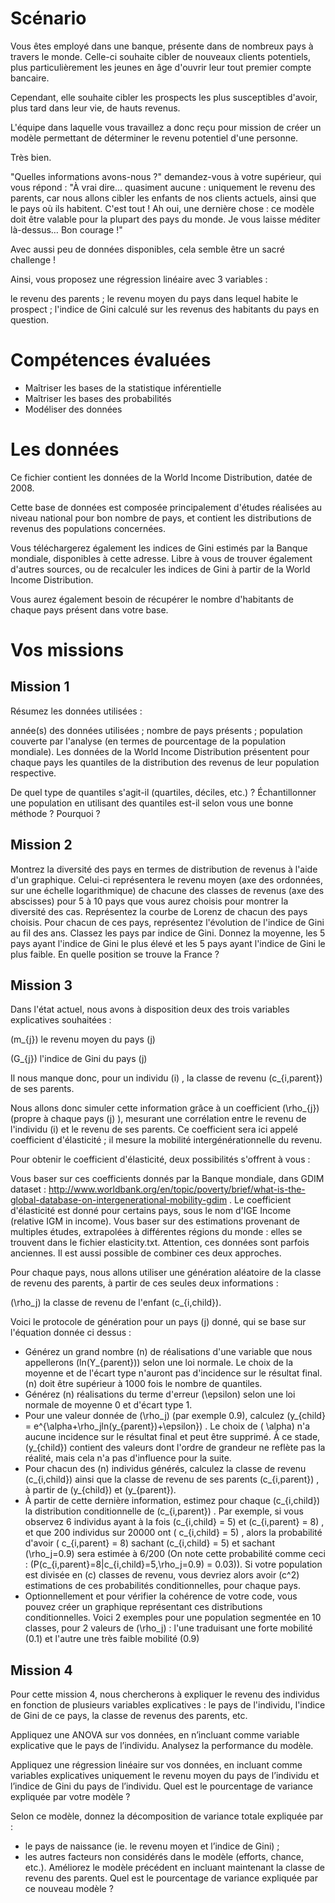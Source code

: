 # Scénario
Vous êtes employé dans une banque, présente dans de nombreux pays à travers le monde. Celle-ci souhaite cibler de nouveaux clients potentiels, plus particulièrement les jeunes en âge d'ouvrir leur tout premier compte bancaire.

Cependant, elle souhaite cibler les prospects les plus susceptibles d'avoir, plus tard dans leur vie, de hauts revenus.

L'équipe dans laquelle vous travaillez a donc reçu pour mission de créer un modèle permettant de déterminer le revenu potentiel d'une personne.

Très bien.

"Quelles informations avons-nous ?" demandez-vous à votre supérieur, qui vous répond : "À vrai dire... quasiment aucune : uniquement le revenu des parents, car nous allons cibler les enfants de nos clients actuels, ainsi que le pays où ils habitent. C'est tout ! Ah oui, une dernière chose : ce modèle doit être valable pour la plupart des pays du monde. Je vous laisse méditer là-dessus… Bon courage !"

Avec aussi peu de données disponibles, cela semble être un sacré challenge !

Ainsi, vous proposez une régression linéaire avec 3 variables :

le revenu des parents ;
le revenu moyen du pays dans lequel habite le prospect ;
l'indice de Gini calculé sur les revenus des habitants du pays en question. 

# Compétences évaluées
- Maîtriser les bases de la statistique inférentielle
- Maîtriser les bases des probabilités
- Modéliser des données

# Les données
Ce fichier contient les données de la World Income Distribution, datée de 2008.

Cette base de données est composée principalement d'études réalisées au niveau national pour bon nombre de pays, et contient les distributions de revenus des populations concernées.

Vous téléchargerez également les indices de Gini estimés par la Banque mondiale, disponibles à cette adresse. Libre à vous de trouver également d'autres sources, ou de recalculer les indices de Gini à partir de la World Income Distribution.

Vous aurez également besoin de récupérer le nombre d'habitants de chaque pays présent dans votre base.

# Vos missions

## Mission 1
Résumez les données utilisées :

année(s) des données utilisées ;
nombre de pays présents ;
population couverte par l'analyse (en termes de pourcentage de la population mondiale).
Les données de la World Income Distribution présentent pour chaque pays les quantiles de la distribution des revenus de leur population respective.

De quel type de quantiles s'agit-il (quartiles, déciles, etc.) ?
Échantillonner une population en utilisant des quantiles est-il selon vous une bonne méthode ? Pourquoi ?

## Mission 2
Montrez la diversité des pays en termes de distribution de revenus à l'aide d'un graphique. Celui-ci représentera le revenu moyen (axe des ordonnées, sur une échelle logarithmique) de chacune des classes de revenus (axe des abscisses) pour 5 à 10 pays que vous aurez choisis pour montrer la diversité des cas.
Représentez la courbe de Lorenz de chacun des pays choisis.
Pour chacun de ces pays, représentez l'évolution de l'indice de Gini au fil des ans.
Classez les pays par indice de Gini. Donnez la moyenne, les 5 pays ayant l'indice de Gini le plus élevé et les 5 pays ayant l'indice de Gini le plus faible. En quelle position se trouve la France ?

## Mission 3
Dans l'état actuel, nous avons à disposition deux des trois variables explicatives souhaitées :

\(m_{j}\) le revenu moyen du pays  \(j\)

\(G_{j}\) l'indice de Gini du pays \(j\)

Il nous manque donc, pour un individu  \(i\) , la classe de revenu \(c_{i,parent}\) de ses parents.

Nous allons donc simuler cette information grâce à un coefficient \(\rho_{j}\) (propre à chaque pays \(j\) ), mesurant une corrélation entre le revenu de l'individu \(i\) et le revenu de ses parents. Ce coefficient sera ici appelé coefficient d'élasticité ; il mesure la mobilité intergénérationnelle du revenu.

Pour obtenir le coefficient d'élasticité, deux possibilités s'offrent à vous :

Vous baser sur ces coefficients donnés par la Banque mondiale, dans GDIM dataset : http://www.worldbank.org/en/topic/poverty/brief/what-is-the-global-database-on-intergenerational-mobility-gdim . Le coefficient d'élasticité est donné pour certains pays, sous le nom d'IGE Income (relative IGM in income).
Vous baser sur des estimations provenant de multiples études, extrapolées à différentes régions du monde :  elles se trouvent dans le fichier elasticity.txt. Attention, ces données sont parfois anciennes.
Il est aussi possible de combiner ces deux approches.

Pour chaque pays, nous allons utiliser une génération aléatoire de la classe de revenu des parents, à partir de ces seules deux informations :

\(\rho_j\)
la classe de revenu de l'enfant  \(c_{i,child}\).

Voici le protocole de génération pour un pays \(j\) donné, qui se base sur l'équation donnée ci dessus :
- Générez un grand nombre \(n\) de réalisations d'une variable que nous appellerons  \(ln(Y_{parent})\) selon une loi normale. Le choix de la moyenne et de l'écart type n'auront pas d'incidence sur le résultat final. \(n\) doit être supérieur à 1000 fois le nombre de quantiles.
- Générez \(n\) réalisations du terme d'erreur \(\epsilon\) selon une loi normale de moyenne 0 et d'écart type 1.
- Pour une valeur donnée de \(\rho_j\) (par exemple 0.9), calculez \(y_{child} = e^{\alpha+\rho_jln(y_{parent})+\epsilon}\) . Le choix de \( \alpha\) n'a aucune incidence sur le résultat final et peut être supprimé. À ce stade, \(y_{child}\) contient des valeurs dont l'ordre de grandeur ne reflète pas la réalité, mais cela n'a pas d'influence pour la suite.
- Pour chacun des \(n\) individus générés, calculez la classe de revenu  \(c_{i,child}\) ainsi que la classe de revenu de ses parents \(c_{i,parent}\) , à partir de \(y_{child}\) et \(y_{parent}\).
- À partir de cette dernière information, estimez pour chaque  \(c_{i,child}\) la distribution conditionnelle de \(c_{i,parent}\) . Par exemple, si vous observez 6 individus ayant à la fois  \(c_{i,child} = 5\) et \(c_{i,parent} = 8\) , et que 200 individus sur 20000 ont \( c_{i,child} = 5\) , alors la probabilité d'avoir \( c_{i,parent} = 8\) sachant  \(c_{i,child} = 5\) et sachant \(\rho_j=0.9\) sera estimée à 6/200 (On note cette probabilité comme ceci : \(P(c_{i,parent}=8|c_{i,child}=5,\rho_j=0.9) = 0.03\)). Si votre population est divisée en \(c\) classes de revenu, vous devriez alors avoir \(c^2\) estimations de ces probabilités conditionnelles, pour chaque pays.
- Optionnellement et pour vérifier la cohérence de votre code, vous pouvez créer un graphique représentant ces distributions conditionnelles. Voici 2 exemples pour une population segmentée en 10 classes, pour 2 valeurs de \(\rho_j\) : l'une traduisant une forte mobilité (0.1) et l'autre une très faible mobilité (0.9) 

## Mission 4
Pour cette mission 4, nous chercherons à expliquer le revenu des individus en fonction de plusieurs variables explicatives : le pays de l'individu, l'indice de Gini de ce pays, la classe de revenus des parents, etc.

Appliquez une ANOVA sur vos données, en n’incluant comme variable explicative que le pays de l’individu. Analysez la performance du modèle.

Appliquez une régression linéaire sur vos données, en incluant comme variables explicatives uniquement le revenu moyen du pays de l’individu et l’indice de Gini du pays de l’individu. Quel est le pourcentage de variance expliquée par votre modèle ?

Selon ce modèle, donnez la décomposition de variance totale expliquée par :

  - le pays de naissance (ie. le revenu moyen et l’indice de Gini) ;
  - les autres facteurs non considérés dans le modèle (efforts, chance, etc.).
Améliorez le modèle précédent en incluant maintenant la classe de revenu des parents. Quel est le pourcentage de variance expliquée par ce nouveau modèle ?


